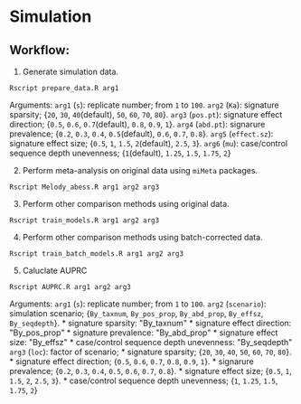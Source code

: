 # Simulation 

## Workflow:
1. Generate simulation data.
```console
Rscript prepare_data.R arg1
```
Arguments:
   `arg1` (`s`): replicate number; from `1` to `100`.
   `arg2` (`Ka`): signature sparsity; {`20`, `30`, `40`(default), `50`, `60`, `70`, `80`}.
   `arg3` (`pos.pt`): signature effect direction; {`0.5`, `0.6`, `0.7`(default), `0.8`, `0.9`, `1`}.
   `arg4` (`abd.pt`): signarure prevalence; {`0.2`, `0.3`, `0.4`, `0.5`(default), `0.6`, `0.7`, `0.8`}.
   `arg5` (`effect.sz`): signature effect size; {`0.5`, `1`, `1.5`, `2`(default), `2.5`, `3`}.
   `arg6` (`mu`): case/control sequence depth unevenness; {`1`(default), `1.25`, `1.5`, `1.75`, `2`}
   
2. Perform meta-analysis on original data using `miMeta` packages.
```console
Rscript Melody_abess.R arg1 arg2 arg3
```

3. Perform other comparison methods using original data.
```console
Rscript train_models.R arg1 arg2 arg3
```

4. Perform other comparison methods using batch-corrected data.
```console
Rscript train_batch_models.R arg1 arg2 arg3
```

5. Caluclate AUPRC
```console
Rscript AUPRC.R arg1 arg2 arg3
```
Arguments:
   `arg1` (`s`): replicate number; from `1` to `100`.
   `arg2` (`scenario`): simulation scenario; {`By_taxnum`, `By_pos_prop`, `By_abd_prop`, `By_effsz`, `By_seqdepth`}.
    * signature sparsity: "By_taxnum"
    * signature effect direction: "By_pos_prop"
    * signature prevalence: "By_abd_prop"
    * signature effect size: "By_effsz"
    * case/control sequence depth unevenness: "By_seqdepth"
   `arg3` (`loc`): factor of scenario;
    * signature sparsity; {`20`, `30`, `40`, `50`, `60`, `70`, `80`}.
    * signature effect direction; {`0.5`, `0.6`, `0.7`, `0.8`, `0.9`, `1`}.
    * signarure prevalence; {`0.2`, `0.3`, `0.4`, `0.5`, `0.6`, `0.7`, `0.8`}.
    * signature effect size; {`0.5`, `1`, `1.5`, `2`, `2.5`, `3`}.
    * case/control sequence depth unevenness; {`1`, `1.25`, `1.5`, `1.75`, `2`}
